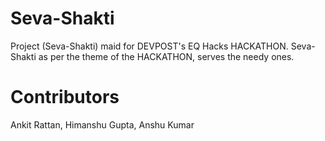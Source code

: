 # Seva-Shakti
Project (Seva-Shakti) maid for DEVPOST's EQ Hacks HACKATHON. Seva-Shakti as per the theme of the HACKATHON, serves the needy ones.

# Contributors
Ankit Rattan, Himanshu Gupta, Anshu Kumar
